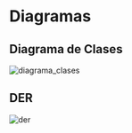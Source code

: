 # Diagramas
## Diagrama de Clases
![diagrama_clases](/diagramas/diagrama-clases.PNG)

## DER
![der](/diagramas/der.PNG)